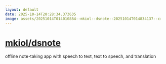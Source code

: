 ```yaml
---
layout: default
date: 2025-10-14T20:28:34.373635
image: assets/20251014T014010884--mkiol--dsnote--20251014T014834137--cropped.png
---
```


# [mkiol/dsnote](https://github.com/mkiol/dsnote)

offline note-taking app with speech to text, text to speech, and translation
